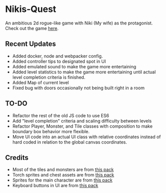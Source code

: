 # Nikis-Quest
An ambitious 2d rogue-like game with Niki (My wife) as the protagonist.
<br>
Check out the game [here](https://keymaster777.github.io/Nikis-Quest/).

## Recent Updates
- Added docker, node and webpacker config.
- Added controller tips to designated spot in UI
- Added emulated sound to make the game more entertaining
- Added level statistics to make the game more entertaining until actual level completion criteria is finished.
- Added Map of current level
- Fixed bug with doors occasionally not being built right in a room
## TO-DO
- Refactor the rest of the old JS code to use ES6
- Add "level completion" criteria and scaling difficulty between levels
- Refactor Player, Monster, and Tile classes with composition to make boundary box behavior more flexible.
- Move UI code into an actual UI class with relative coordinates instead of hard coded in relation to the global canvas coordinates.
## Credits
- Most of the tiles and monsters are from [this pack](https://0x72.itch.io/dungeontileset-ii)
- Torch sprites and chest assets are from [this pack](https://pixel-poem.itch.io/dungeon-assetpuck)
- Sprites for the main character are from [this pack](https://ansimuz.itch.io/legend-of-faune)
- Keyboard buttons in UI are from [this pack](https://beamedeighth.itch.io/simplekeys-animated-pixel-keyboard-keys)
